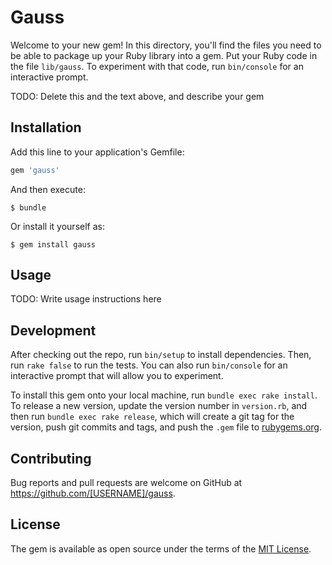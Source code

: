 # Gauss

Welcome to your new gem! In this directory, you'll find the files you need to be able to package up your Ruby library into a gem. Put your Ruby code in the file `lib/gauss`. To experiment with that code, run `bin/console` for an interactive prompt.

TODO: Delete this and the text above, and describe your gem

## Installation

Add this line to your application's Gemfile:

```ruby
gem 'gauss'
```

And then execute:

    $ bundle

Or install it yourself as:

    $ gem install gauss

## Usage

TODO: Write usage instructions here

## Development

After checking out the repo, run `bin/setup` to install dependencies. Then, run `rake false` to run the tests. You can also run `bin/console` for an interactive prompt that will allow you to experiment.

To install this gem onto your local machine, run `bundle exec rake install`. To release a new version, update the version number in `version.rb`, and then run `bundle exec rake release`, which will create a git tag for the version, push git commits and tags, and push the `.gem` file to [rubygems.org](https://rubygems.org).

## Contributing

Bug reports and pull requests are welcome on GitHub at https://github.com/[USERNAME]/gauss.


## License

The gem is available as open source under the terms of the [MIT License](http://opensource.org/licenses/MIT).

